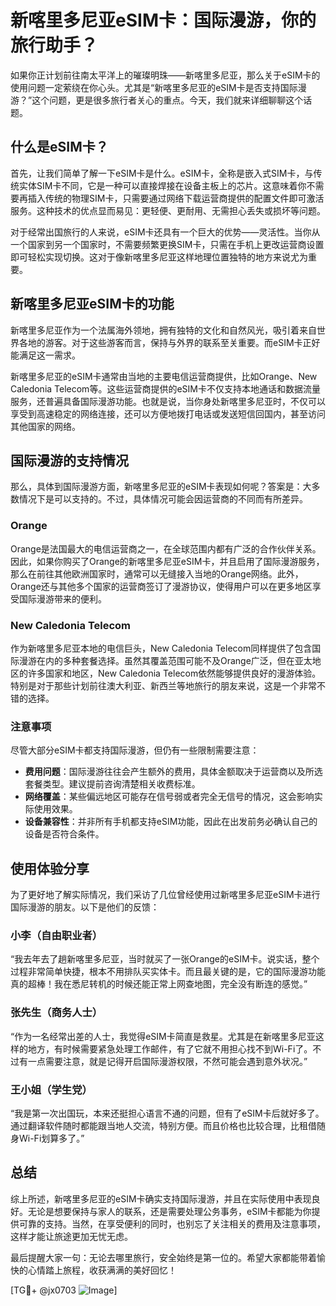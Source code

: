 # 新喀里多尼亚eSIM卡：国际漫游，你的旅行助手？

如果你正计划前往南太平洋上的璀璨明珠——新喀里多尼亚，那么关于eSIM卡的使用问题一定萦绕在你心头。尤其是“新喀里多尼亚的eSIM卡是否支持国际漫游？”这个问题，更是很多旅行者关心的重点。今天，我们就来详细聊聊这个话题。

## 什么是eSIM卡？

首先，让我们简单了解一下eSIM卡是什么。eSIM卡，全称是嵌入式SIM卡，与传统实体SIM卡不同，它是一种可以直接焊接在设备主板上的芯片。这意味着你不需要再插入传统的物理SIM卡，只需要通过网络下载运营商提供的配置文件即可激活服务。这种技术的优点显而易见：更轻便、更耐用、无需担心丢失或损坏等问题。

对于经常出国旅行的人来说，eSIM卡还具有一个巨大的优势——灵活性。当你从一个国家到另一个国家时，不需要频繁更换SIM卡，只需在手机上更改运营商设置即可轻松实现切换。这对于像新喀里多尼亚这样地理位置独特的地方来说尤为重要。

## 新喀里多尼亚eSIM卡的功能

新喀里多尼亚作为一个法属海外领地，拥有独特的文化和自然风光，吸引着来自世界各地的游客。对于这些游客而言，保持与外界的联系至关重要。而eSIM卡正好能满足这一需求。

新喀里多尼亚的eSIM卡通常由当地的主要电信运营商提供，比如Orange、New Caledonia Telecom等。这些运营商提供的eSIM卡不仅支持本地通话和数据流量服务，还普遍具备国际漫游功能。也就是说，当你身处新喀里多尼亚时，不仅可以享受到高速稳定的网络连接，还可以方便地拨打电话或发送短信回国内，甚至访问其他国家的网络。

## 国际漫游的支持情况

那么，具体到国际漫游方面，新喀里多尼亚的eSIM卡表现如何呢？答案是：大多数情况下是可以支持的。不过，具体情况可能会因运营商的不同而有所差异。

### Orange
Orange是法国最大的电信运营商之一，在全球范围内都有广泛的合作伙伴关系。因此，如果你购买了Orange的新喀里多尼亚eSIM卡，并且启用了国际漫游服务，那么在前往其他欧洲国家时，通常可以无缝接入当地的Orange网络。此外，Orange还与其他多个国家的运营商签订了漫游协议，使得用户可以在更多地区享受国际漫游带来的便利。

### New Caledonia Telecom
作为新喀里多尼亚本地的电信巨头，New Caledonia Telecom同样提供了包含国际漫游在内的多种套餐选择。虽然其覆盖范围可能不及Orange广泛，但在亚太地区的许多国家和地区，New Caledonia Telecom依然能够提供良好的漫游体验。特别是对于那些计划前往澳大利亚、新西兰等地旅行的朋友来说，这是一个非常不错的选择。

### 注意事项
尽管大部分eSIM卡都支持国际漫游，但仍有一些限制需要注意：
- **费用问题**：国际漫游往往会产生额外的费用，具体金额取决于运营商以及所选套餐类型。建议提前咨询清楚相关收费标准。
- **网络覆盖**：某些偏远地区可能存在信号弱或者完全无信号的情况，这会影响实际使用效果。
- **设备兼容性**：并非所有手机都支持eSIM功能，因此在出发前务必确认自己的设备是否符合条件。

## 使用体验分享

为了更好地了解实际情况，我们采访了几位曾经使用过新喀里多尼亚eSIM卡进行国际漫游的朋友。以下是他们的反馈：

### 小李（自由职业者）
“我去年去了趟新喀里多尼亚，当时就买了一张Orange的eSIM卡。说实话，整个过程非常简单快捷，根本不用排队买实体卡。而且最关键的是，它的国际漫游功能真的超棒！我在悉尼转机的时候还能正常上网查地图，完全没有断连的感觉。”

### 张先生（商务人士）
“作为一名经常出差的人士，我觉得eSIM卡简直是救星。尤其是在新喀里多尼亚这样的地方，有时候需要紧急处理工作邮件，有了它就不用担心找不到Wi-Fi了。不过有一点需要注意，就是记得开启国际漫游权限，不然可能会遇到意外状况。”

### 王小姐（学生党）
“我是第一次出国玩，本来还挺担心语言不通的问题，但有了eSIM卡后就好多了。通过翻译软件随时都能跟当地人交流，特别方便。而且价格也比较合理，比租借随身Wi-Fi划算多了。”

## 总结

综上所述，新喀里多尼亚的eSIM卡确实支持国际漫游，并且在实际使用中表现良好。无论是想要保持与家人的联系，还是需要处理公务事务，eSIM卡都能为你提供可靠的支持。当然，在享受便利的同时，也别忘了关注相关的费用及注意事项，这样才能让旅途更加无忧无虑。

最后提醒大家一句：无论去哪里旅行，安全始终是第一位的。希望大家都能带着愉快的心情踏上旅程，收获满满的美好回忆！

[TG💪+ @jx0703 ![Image](https://github.com/user-attachments/assets/dbca1d08-cadb-493c-b0ec-ad6f7a83f270)]